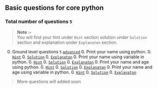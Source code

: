 ## Basic questions for core python

### Total number of questions `5`
> **Note :-**
><br>
> You will find your hint under `Hint` section solution under `Solution` section and explanation under `Explanaton` section.

0. Ground level questions `5` [`advanced`]()
    0. Print your name using python.
        0. [`Hint`]()
        0. [`Solution`]()
        0. [`Explanaton`]()
    0. Print your name using variable in python.
        0. [`Hint`]()
        0. [`Solution`]()
        0. [`Explanaton`]()
    0. Print your name and age using python.
        0. [`Hint`]()
        0. [`Solution`]()
        0. [`Explanaton`]()
    0. Print your name and age using variable in python.
        0. [`Hint`]()
        0. [`Solution`]()
        0. [`Explanaton`]()

> More questions will added soon
